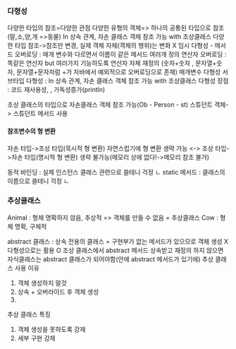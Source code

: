 ### 다형성
다양한 타입의 참조=다양한 관점 
다양한 유형의 객체=> 하나의 공통된 타입으로 참조 (말,소,양,개 =>동물)
In 상속 관계, 자손 클래스 객체 참조 가능 with 조상클래스
다양한 타입 참조->참조만 변경, 실제 객체 자체(객체의 행위)는 변화 X
임시 다형성 - 메서드 오버로딩 : 매개 변수와 다르면서 이름이 같은 메서드 여러개 정의
            연산자 오버로딩 : 똑같은 연산자 but 여러가지 기능하도록 연산자 자체 재정의
(숫자+숫자 , 문자열+숫자, 문자열+문자처럼 +가 자바에서 예외적으로 오버로딩으로 존재)
매개변수 다형성
서브타입 다형성 : In 상속 관계, 자손 클래스 객체 참조 가능 with 조상클래스
다형성 장점 : 코드 재사용성, , 가독성증가(println)

조상 클래스의 타입으로 자손클래스 객체 참조 가능(Ob - Person - st)
스튜던트 객체-> 스튜던트 메서드 사용

#### 참조변수의 형 변환
자손 타입->조상 타입(묵시적 형 변환)
자연스럽기에 형 변환 생략 가능
<->
조상 타입->자손 타입(명시적 형 변환)
생략 불가능(메모리 상에 없다!->메모리 참조 불가)


동적 바인딩 : 실제 인스턴스 클래스 관련으로 쓸테니 걱정 ㄴ
static 메서드 : 클래스의 이름으로 쓸테니 걱정 ㄴ


### 추상클래스
Animal : 형체 명확하지 않음, 추상적 => 객체를 만들 수 없음 = 추상클래스
Cow : 형체 명확, 구체적

abstract 클래스 : 상속 전용의 클래스 = 구현부가 없는 메서드가 있으므로 객체 생성 X
                다형성으로는 활용 O
                조상 클래스에서 abstract 메서드 상속받고 재정의 하지 않으면 자식클래스는 abstract 클래스가 되어야함(안에 abstract 메서드가 있기에)
추상 클래스 사용 이유
1. 객체 생성하지 말것
2. 상속 + 오버라이드 후 객체 생성
3.

추상 클래스 특징
1. 객체 생성을 못하도록 강제
2. 세부 구현 강제